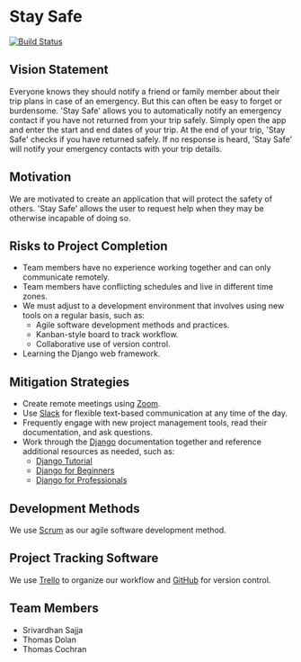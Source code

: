 # Stay Safe

[![Build Status](https://travis-ci.com/tjdolan121/3308_App.svg?branch=master)](https://travis-ci.com/tjdolan121/3308_App)

## Vision Statement

Everyone knows they should notify a friend or family member about their trip plans in case of an emergency. But this can often be easy to forget or burdensome. 'Stay Safe' allows you to automatically notify an emergency contact if you have not returned from your trip safely. Simply open the app and enter the start and end dates of your trip. At the end of your trip, 'Stay Safe' checks if you have returned safely. If no response is heard, 'Stay Safe' will notify your emergency contacts with your trip details. 

## Motivation

We are motivated to create an application that will protect the safety of others. 'Stay Safe' allows the user to request help when they may be otherwise incapable of doing so.

## Risks to Project Completion

*  Team members have no experience working together and can only communicate remotely.
*  Team members have conflicting schedules and live in different time zones.
*  We must adjust to a development environment that involves using new tools on a regular basis, such as:
    - Agile software development methods and practices.
    - Kanban-style board to track workflow.
    - Collaborative use of version control.
*  Learning the Django web framework.

## Mitigation Strategies

*  Create remote meetings using [Zoom](https://www.zoom.us/).
*  Use [Slack](https://www.slack.com/) for flexible text-based communication at any time of the day.
*  Frequently engage with new project management tools, read their documentation, and ask questions.
*  Work through the [Django](https://www.djangoproject.com/) documentation together and reference additional resources as needed, such as:
    - [Django Tutorial](https://docs.djangoproject.com/en/3.0/intro/tutorial01/)
    - [Django for Beginners](https://djangoforbeginners.com/)
    - [Django for Professionals](https://djangoforprofessionals.com/)

## Development Methods

We use [Scrum](https://www.scrum.org/) as our agile software development method.

## Project Tracking Software

We use [Trello](https://www.trello.com/) to organize our workflow and [GitHub](https://www.github.com/) for version control.

## Team Members
* Srivardhan Sajja
* Thomas Dolan
* Thomas Cochran

